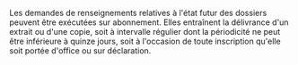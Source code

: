 
  
Les demandes de renseignements relatives à l'état futur des dossiers peuvent être exécutées sur abonnement. Elles entraînent la délivrance d'un extrait ou d'une copie, soit à intervalle régulier dont la périodicité ne peut être inférieure à quinze jours, soit à l'occasion de toute inscription qu'elle soit portée d'office ou sur déclaration.

